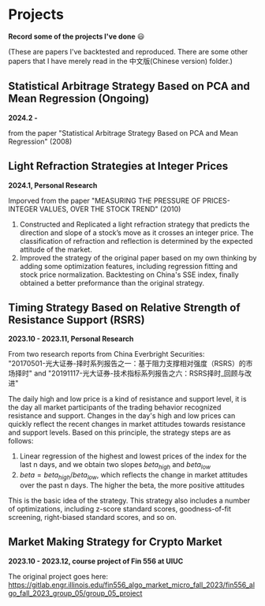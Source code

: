 # Projects
**Record some of the projects I've done** :smiley:

(These are papers I've backtested and reproduced. There are some other papers that I have merely read in the 中文版(Chinese version) folder.)

## Statistical Arbitrage Strategy Based on PCA and Mean Regression (Ongoing)
**2024.2 -** 

from the paper "Statistical Arbitrage Strategy Based on PCA and Mean Regression" (2008)<br>

## Light Refraction Strategies at Integer Prices
**2024.1, Personal Research**

Imporved from the paper "MEASURING THE PRESSURE OF PRICES-INTEGER VALUES, OVER THE STOCK TREND" (2010)<br>
1. Constructed and Replicated a light refraction strategy that predicts the direction and slope of a stock’s move as it crosses an integer price. The classification of refraction and reflection is determined by the expected attitude of the market.
2. Improved the strategy of the original paper based on my own thinking by adding some optimization features, including regression fitting and stock price normalization. Backtesting on China's SSE index, finally obtained a better preformance than the original strategy.

## Timing Strategy Based on Relative Strength of Resistance Support (RSRS)
**2023.10 - 2023.11, Personal Research** 

From two research reports from China Everbright Securities:<br>
"20170501-光大证券-择时系列报告之一：基于阻力支撑相对强度（RSRS）的市场择时" and "20191117-光大证券-技术指标系列报告之六：RSRS择时_回顾与改进"

The daily high and low price is a kind of resistance and support level, it is the day all market participants of the trading behavior recognized resistance and support. Changes in the day's high and low prices can quickly reflect the recent changes in market attitudes towards resistance and support levels. Based on this principle, the strategy steps are as follows:

1. Linear regression of the highest and lowest prices of the index for the last n days, and we obtain two slopes $beta_{high}$ and $beta_{low}$
2. $beta = beta_{high} / beta_{low}$, which reflects the change in market attitudes over the past n days. The higher the beta, the more positive attitudes

This is the basic idea of the strategy. This strategy also includes a number of optimizations, including z-score standard scores, goodness-of-fit screening, right-biased standard scores, and so on.

## Market Making Strategy for Crypto Market
**2023.10 - 2023.12, course project of Fin 556 at UIUC**

The original project goes here: https://gitlab.engr.illinois.edu/fin556_algo_market_micro_fall_2023/fin556_algo_fall_2023_group_05/group_05_project
